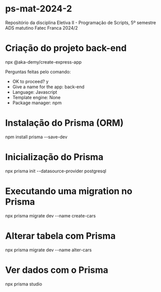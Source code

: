 # ps-mat-2024-2
Repositório da disciplina Eletiva II - Programação de Scripts, 5º semestre ADS matutino Fatec Franca 2024/2

# Criação do projeto back-end
npx @aka-demy/create-express-app

Perguntas feitas pelo comando:
- OK to proceed? y
- Give a name for the app: back-end
- Language: Javascript
- Template engine: None
- Package manager: npm

# Instalação do Prisma (ORM)
npm install prisma --save-dev

# Inicialização do Prisma
npx prisma init --datasource-provider postgresql

# Executando uma migration no Prisma
npx prisma migrate dev --name create-cars

# Alterar tabela com Prisma
npx prisma migrate dev --name alter-cars

# Ver dados com o Prisma
npx prisma studio